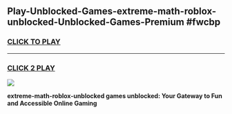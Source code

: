 
## Play-Unblocked-Games-extreme-math-roblox-unblocked-Unblocked-Games-Premium #fwcbp
<h3>
<a href="https://premium.freeplayer.one?title=extreme-math-roblox-unblocked&ref=12M">CLICK TO PLAY</a></h3>
<hr>

<h3>
<a href="https://premium.freeplayer.one?title=extreme-math-roblox-unblocked&ref=12M">CLICK 2 PLAY</a>
  
</h3>

<a href="https://premium.freeplayer.one?title=extreme-math-roblox-unblocked&ref=12M"><img src="https://clearcache.store/games.png"></a>


**extreme-math-roblox-unblocked games unblocked: Your Gateway to Fun and Accessible Online Gaming**
